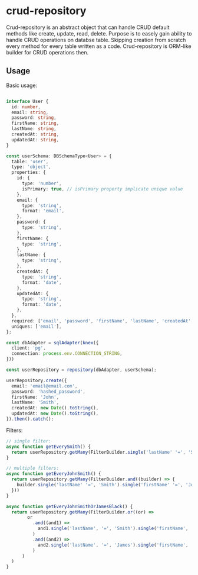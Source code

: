 # crud-repository


Crud-repository is an abstract object that can handle CRUD default methods like create, update, read, delete. Purpose is to easely gain ability to handle CRUD operations on databse table. Skipping creation from scratch every method for every table written as a code. Crud-repository is ORM-like builder for CRUD operations then. 

## Usage <a name = "usage"></a>

 
Basic usage:

```ts

interface User {
  id: number,
  email: string,
  password: string,
  firstName: string,
  lastName: string,
  createdAt: string,
  updatedAt: string,
}

const userSchema: DBSchemaType<User> = {
  table: 'user',
  type: 'object',
  properties: {
    id: {
      type: 'number',
      isPrimary: true, // isPrimary property implicate unique value
    },
    email: {
      type: 'string',
      format: 'email',
    },
    password: {
      type: 'string',
    },
    firstName: {
      type: 'string',
    },
    lastName: {
      type: 'string',
    },
    createdAt: {
      type: 'string',
      format: 'date',
    },
    updatedAt: {
      type: 'string',
      format: 'date',
    },
  },
  required: ['email', 'password', 'firstName', 'lastName', 'createdAt', 'updatedAt'],
  uniques: ['email'],
};

const dbAdapter = sqlAdapter(knex({
  client: 'pg',
  connection: process.env.CONNECTION_STRING,
}))

const userRepository = repository(dbAdapter, userSchema);

userRepository.create({
  email: 'email@email.com',
  password: 'hashed_password',
  firstName: 'John',
  lastName: 'Smith',
  createdAt: new Date().toString(),
  updatedAt: new Date().toString(),
}).then().catch();

```

Filters:

```ts
// single filter:
async function getEverySmith() {
  return userRepository.getMany(FilterBuilder.single('lastName' '=', 'Smith'));
}

// multiple filters: 
async function getEveryJohnSmith() {
  return userRepository.getMany(FilterBuilder.and((builder) => {
    builder.single('lastName' '=', 'Smith').single('firstName' '=', 'John')
  }))
}

async function getEveryJohnSmithOrJamesBlack() {
  return userRepository.getMany(FilterBuilder.or((or) => 
        or
          .and((and1) => 
            and1.single('lastName', '=', 'Smith').single('firstName', '=', 'John')
          )
          .and((and2) => 
            and2.single('lastName', '=', 'James').single('firstName', '=', 'Black')
          )
      )
  )
}
```
